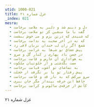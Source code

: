 ```yaml
---
utid: 1000-021
title: غزل شماره ۲۱
_index: 021
mesra:
  - دل و دینم شد و دلبر به ملامت برخاست
  - گفت با ما منشین کز تو سلامت برخاست
  - که شنیدی که درین بزم و می خوش بنشست
  - که نه در آخر صحبت به ندامت برخاست
  - شمع اگر زان لب خندان بزبان لافی زد
  - پیش عشاق تو شب‌ها به غرامت برخاست
  - در چمن باد بهاری ز کنار گل و سرو
  - به هواداری آن عارض و قامت برخاست
  - مست بگذشتی و از خلوتیان ملکوت
  - به تماشای تو آشوب قیامت برخاست
  - پیش رفتار تو پا بر نگرفت از خجلت
  - سرو سِرکش که به ناز قد و قامت برخاست
  - حافظ این خرقه بینداز مگر جان ببری
  - کآتش از خرقه‌ی سالوس و کرامت برخاست
---
```

غزل شماره ۲۱
